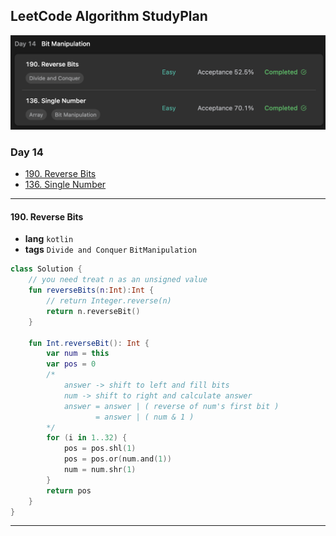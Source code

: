 ## LeetCode Algorithm StudyPlan

<img src="../../assets/leetcode_study_day14.png" alt="leetcode_study_day14" style="zoom:50%;" />

### Day 14

- [190. Reverse Bits](https://leetcode.com/problems/reverse-bits/?envType=study-plan&id=algorithm-i)
- [136. Single Number](https://leetcode.com/problems/single-number/?envType=study-plan&id=algorithm-i)

---

#### 190. Reverse Bits

- **lang**  `kotlin` 
- **tags**  `Divide and Conquer` `BitManipulation` 

```kotlin
class Solution {
    // you need treat n as an unsigned value
    fun reverseBits(n:Int):Int {
        // return Integer.reverse(n)
        return n.reverseBit()
    }
    
    fun Int.reverseBit(): Int {
        var num = this
        var pos = 0
        /*
            answer -> shift to left and fill bits
            num -> shift to right and calculate answer
            answer = answer | ( reverse of num's first bit )
                   = answer | ( num & 1 )
        */
        for (i in 1..32) {
            pos = pos.shl(1)
            pos = pos.or(num.and(1))
            num = num.shr(1)
        }
        return pos
    }
}
```

---

